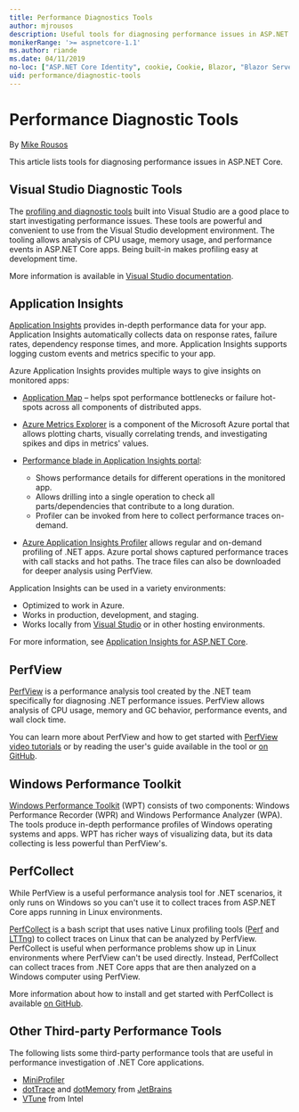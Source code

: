 ```yaml
---
title: Performance Diagnostics Tools
author: mjrousos
description: Useful tools for diagnosing performance issues in ASP.NET Core apps.
monikerRange: '>= aspnetcore-1.1'
ms.author: riande
ms.date: 04/11/2019
no-loc: ["ASP.NET Core Identity", cookie, Cookie, Blazor, "Blazor Server", "Blazor WebAssembly", "Identity", "Let's Encrypt", Razor, SignalR]
uid: performance/diagnostic-tools
---
```

# Performance Diagnostic Tools

By [Mike Rousos](https://github.com/mjrousos)

This article lists tools for diagnosing performance issues in ASP.NET Core.

## Visual Studio Diagnostic Tools

The [profiling and diagnostic tools](/visualstudio/profiling) built into Visual Studio are a good place to start investigating performance issues. These tools are powerful and convenient to use from the Visual Studio development environment. The tooling allows analysis of CPU usage, memory usage, and performance events in ASP.NET Core apps. Being built-in makes profiling easy at development time.

More information is available in [Visual Studio documentation](/visualstudio/profiling/profiling-overview).

## Application Insights

[Application Insights](/azure/application-insights/app-insights-overview) provides in-depth performance data for your app. Application Insights automatically collects data on response rates, failure rates, dependency response times, and more. Application Insights supports logging custom events and metrics specific to your app.

Azure Application Insights provides multiple ways to give insights on monitored apps:

- [Application Map](/azure/application-insights/app-insights-app-map) – helps spot performance bottlenecks or failure hot-spots across all components of distributed apps.
- [Azure Metrics Explorer](/azure/azure-monitor/platform/metrics-getting-started) is a component of the Microsoft Azure portal that allows plotting charts, visually correlating trends, and investigating spikes and dips in metrics' values.
- [Performance blade in Application Insights portal](/azure/application-insights/app-insights-tutorial-performance):

  - Shows performance details for different operations in the monitored app.
  - Allows drilling into a single operation to check all parts/dependencies that contribute to a long duration.
  - Profiler can be invoked from here to collect performance traces on-demand.

- [Azure Application Insights Profiler](/azure/azure-monitor/app/profiler) allows regular and on-demand profiling of .NET apps.  Azure portal shows captured performance traces with call stacks and hot paths. The trace files can also be downloaded for deeper analysis using PerfView.

Application Insights can be used in a variety environments:

- Optimized to work in Azure.
- Works in production, development, and staging.
- Works locally from [Visual Studio](/azure/application-insights/app-insights-visual-studio) or in other hosting environments.

For more information, see [Application Insights for ASP.NET Core](/azure/application-insights/app-insights-asp-net-core).

## PerfView

[PerfView](https://github.com/Microsoft/perfview) is a performance analysis tool created by the .NET team specifically for diagnosing .NET performance issues. PerfView allows analysis of CPU usage, memory and GC behavior, performance events, and wall clock time.

You can learn more about PerfView and how to get started with [PerfView video tutorials](https://channel9.msdn.com/Series/PerfView-Tutorial) or by reading the user's guide available in the tool or [on GitHub](https://github.com/Microsoft/perfview).

## Windows Performance Toolkit

[Windows Performance Toolkit](/windows-hardware/test/wpt/) (WPT) consists of two components: Windows Performance Recorder (WPR) and Windows Performance Analyzer (WPA). The tools produce in-depth performance profiles of Windows operating systems and apps. WPT has richer ways of visualizing data, but its data collecting is less powerful than PerfView's.

## PerfCollect

While PerfView is a useful performance analysis tool for .NET scenarios, it only runs on Windows so you can't use it to collect traces from ASP.NET Core apps running in Linux environments.

[PerfCollect](https://github.com/dotnet/coreclr/blob/master/Documentation/project-docs/linux-performance-tracing.md) is a bash script that uses native Linux profiling tools ([Perf](https://perf.wiki.kernel.org/index.php/Main_Page) and [LTTng](https://lttng.org/)) to collect traces on Linux that can be analyzed by PerfView. PerfCollect is useful when performance problems show up in Linux environments where PerfView can't be used directly. Instead, PerfCollect can collect traces from .NET Core apps that are then analyzed on a Windows computer using PerfView.

More information about how to install and get started with PerfCollect is available [on GitHub](https://github.com/dotnet/coreclr/blob/master/Documentation/project-docs/linux-performance-tracing.md).

## Other Third-party Performance Tools

The following lists some third-party performance tools that are useful in performance investigation of .NET Core applications.

- [MiniProfiler](https://miniprofiler.com/)
- [dotTrace](https://www.jetbrains.com/profiler/) and [dotMemory](https://www.jetbrains.com/dotmemory/) from [JetBrains](https://www.jetbrains.com/)
- [VTune](https://software.intel.com/content/www/us/en/develop/tools/vtune-profiler.html) from Intel
